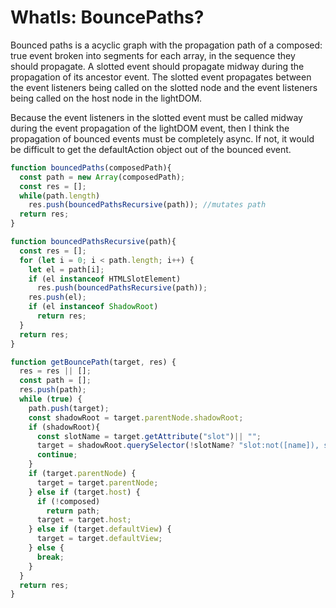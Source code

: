 # WhatIs: BouncePaths?

Bounced paths is a acyclic graph with the propagation path of a composed: true event broken into segments for each array, in the sequence they should propagate. A slotted event should propagate midway during the propagation of its ancestor event. The slotted event propagates between the event listeners being called on the slotted node and the event listeners being called on the host node in the lightDOM.

Because the event listeners in the slotted event must be called midway during the event propagation of the lightDOM event, then I think the propagation of bounced events must be completely async. If not, it would be difficult to get the defaultAction object out of the bounced event.

```javascript
function bouncedPaths(composedPath){
  const path = new Array(composedPath);
  const res = [];
  while(path.length)
    res.push(bouncedPathsRecursive(path)); //mutates path
  return res;
}            

function bouncedPathsRecursive(path){
  const res = [];
  for (let i = 0; i < path.length; i++) {
    let el = path[i];
    if (el instanceof HTMLSlotElement)
      res.push(bouncedPathsRecursive(path));
    res.push(el);
    if (el instanceof ShadowRoot)
      return res;
  }    
  return res;
}
``` 

```javascript
function getBouncePath(target, res) {
  res = res || [];
  const path = [];
  res.push(path);
  while (true) {
    path.push(target);
    const shadowRoot = target.parentNode.shadowRoot;
    if (shadowRoot){
      const slotName = target.getAttribute("slot")|| "";
      target = shadowRoot.querySelector(!slotName? "slot:not([name]), slot[name='']":"slot[name="+slotName+"]");
      continue;
    }
    if (target.parentNode) {
      target = target.parentNode;
    } else if (target.host) {
      if (!composed)
        return path;
      target = target.host;
    } else if (target.defaultView) {
      target = target.defaultView;
    } else {
      break;
    }
  }
  return res;
}
```

```html



```